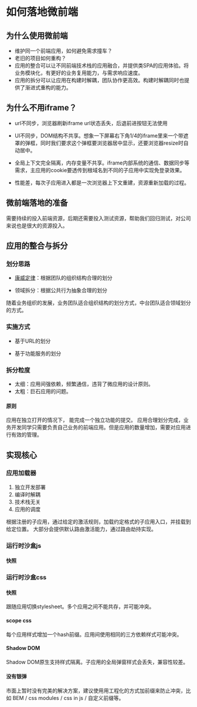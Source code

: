 # 如何落地微前端

## 为什么使用微前端

- 维护同一个前端应用，如何避免需求撞车？
- 老旧的项目如何重构？
- 应用的整合可以让不同前端技术栈的应用融合，并提供类SPA的应用体验。将业务模块化，有更好的业务复用能力，与需求响应速度。
- 应用的拆分可以让应用在构建时解耦，团队协作更高效。构建时解耦同时也提供了渐进式重构的能力。

## 为什么不用iframe？

- url不同步，浏览器刷新iframe url状态丢失，后退前进按钮无法使用

- UI不同步，DOM结构不共享。想象一下屏幕右下角1/4的iframe里来一个带遮罩的弹框，同时我们要求这个弹框要浏览器居中显示，还要浏览器resize时自动居中。

- 全局上下文完全隔离，内存变量不共享。iframe内部系统的通信、数据同步等需求，主应用的cookie要透传到根域名到不同的子应用中实现免登录效果。

- 性能差，每次子应用进入都是一次浏览器上下文重建，资源重新加载的过程。

## 微前端落地的准备

需要持续的投入前端资源，后期还需要投入测试资源，帮助我们回归测试，对公司来说也是很大的资源投入。

## 应用的整合与拆分

### 划分思路

- [康威定律](https://blog.csdn.net/chen978616649/article/details/113369217)：根据团队的组织结构合理的划分

- 领域拆分：根据公共行为抽象合理的划分

随着业务组织的发展，业务团队适合组织结构的划分方式，中台团队适合领域划分的方式。

### 实施方式

- 基于URL的划分

- 基于功能服务的划分

### 拆分粒度

- 太细：应用间强依赖，频繁通信，违背了微应用的设计原则。
- 太粗：巨石应用的问题。

#### 原则

应用在独立打开的情况下， 能完成一个独立功能的提交。
应用合理划分完成，业务开发同学只需要负责自己业务的前端应用。但是应用的数量增加，需要对应用进行有效的管理。

## 实现核心

### 应用加载器

1. 独立开发部署
2. 编译时解耦
3. 技术栈无关
4. 应用的调度

根据注册的子应用，通过给定的激活规则，加载约定格式的子应用入口，并挂载到给定位置。
大部分会提供默认路由激活能力，通过路由劫持实现。

### 运行时沙盒js

#### 快照

### 运行时沙盒css

#### 快照

跟随应用切换stylesheet。多个应用之间不能共存，并可能冲突。

#### scope css

每个应用样式增加一个hash前缀。应用间使用相同的三方依赖样式可能冲突。

#### Shadow DOM

Shadow DOM原生支持样式隔离。子应用的全局弹窗样式会丢失，兼容性较差。

#### 没有银弹

市面上暂时没有完美的解决方案，建议使用用工程化的方式加前缀来防止冲突，比如 BEM / css modules / css in js / 自定义前缀等。
